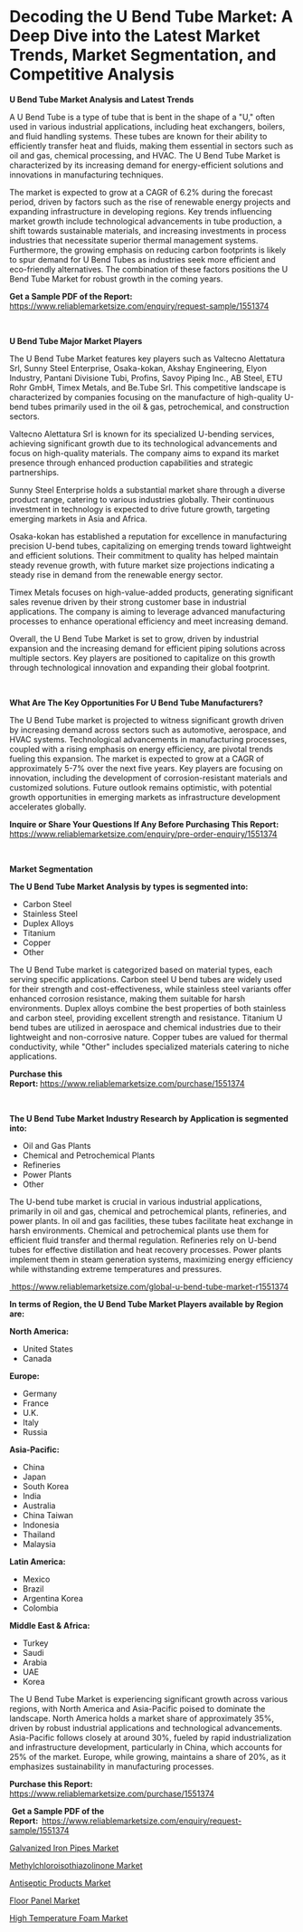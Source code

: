 <p><h1>Decoding the U Bend Tube Market: A Deep Dive into the Latest Market Trends, Market Segmentation, and Competitive Analysis</h1></p><p><strong>U Bend Tube Market Analysis and Latest Trends</strong></p>
<p><p>A U Bend Tube is a type of tube that is bent in the shape of a "U," often used in various industrial applications, including heat exchangers, boilers, and fluid handling systems. These tubes are known for their ability to efficiently transfer heat and fluids, making them essential in sectors such as oil and gas, chemical processing, and HVAC. The U Bend Tube Market is characterized by its increasing demand for energy-efficient solutions and innovations in manufacturing techniques.</p><p>The market is expected to grow at a CAGR of 6.2% during the forecast period, driven by factors such as the rise of renewable energy projects and expanding infrastructure in developing regions. Key trends influencing market growth include technological advancements in tube production, a shift towards sustainable materials, and increasing investments in process industries that necessitate superior thermal management systems. Furthermore, the growing emphasis on reducing carbon footprints is likely to spur demand for U Bend Tubes as industries seek more efficient and eco-friendly alternatives. The combination of these factors positions the U Bend Tube Market for robust growth in the coming years.</p></p>
<p><strong>Get a Sample PDF of the Report:&nbsp;</strong> <a href="https://www.reliablemarketsize.com/enquiry/request-sample/1551374?utm_campaign=1991&utm_medium=2&utm_source=Github&utm_content=ia&utm_term=31032025&utm_id=u-bend-tube">https://www.reliablemarketsize.com/enquiry/request-sample/1551374</a></p>
<p>&nbsp;</p>
<p><strong>U Bend Tube Major Market Players</strong></p>
<p><p>The U Bend Tube Market features key players such as Valtecno Alettatura Srl, Sunny Steel Enterprise, Osaka-kokan, Akshay Engineering, Elyon Industry, Pantani Divisione Tubi, Profins, Savoy Piping Inc., AB Steel, ETU Rohr GmbH, Timex Metals, and Be.Tube Srl. This competitive landscape is characterized by companies focusing on the manufacture of high-quality U-bend tubes primarily used in the oil & gas, petrochemical, and construction sectors.</p><p>Valtecno Alettatura Srl is known for its specialized U-bending services, achieving significant growth due to its technological advancements and focus on high-quality materials. The company aims to expand its market presence through enhanced production capabilities and strategic partnerships.</p><p>Sunny Steel Enterprise holds a substantial market share through a diverse product range, catering to various industries globally. Their continuous investment in technology is expected to drive future growth, targeting emerging markets in Asia and Africa.</p><p>Osaka-kokan has established a reputation for excellence in manufacturing precision U-bend tubes, capitalizing on emerging trends toward lightweight and efficient solutions. Their commitment to quality has helped maintain steady revenue growth, with future market size projections indicating a steady rise in demand from the renewable energy sector.</p><p>Timex Metals focuses on high-value-added products, generating significant sales revenue driven by their strong customer base in industrial applications. The company is aiming to leverage advanced manufacturing processes to enhance operational efficiency and meet increasing demand.</p><p>Overall, the U Bend Tube Market is set to grow, driven by industrial expansion and the increasing demand for efficient piping solutions across multiple sectors. Key players are positioned to capitalize on this growth through technological innovation and expanding their global footprint.</p></p>
<p>&nbsp;</p>
<p><strong>What Are The Key Opportunities For U Bend Tube Manufacturers?</strong></p>
<p><p>The U Bend Tube market is projected to witness significant growth driven by increasing demand across sectors such as automotive, aerospace, and HVAC systems. Technological advancements in manufacturing processes, coupled with a rising emphasis on energy efficiency, are pivotal trends fueling this expansion. The market is expected to grow at a CAGR of approximately 5-7% over the next five years. Key players are focusing on innovation, including the development of corrosion-resistant materials and customized solutions. Future outlook remains optimistic, with potential growth opportunities in emerging markets as infrastructure development accelerates globally.</p></p>
<p><strong>Inquire or Share Your Questions If Any Before Purchasing This Report:</strong> <a href="https://www.reliablemarketsize.com/enquiry/pre-order-enquiry/1551374?utm_campaign=1991&utm_medium=2&utm_source=Github&utm_content=ia&utm_term=31032025&utm_id=u-bend-tube">https://www.reliablemarketsize.com/enquiry/pre-order-enquiry/1551374</a></p>
<p>&nbsp;</p>
<p><strong>Market Segmentation</strong></p>
<p><strong>The U Bend Tube Market Analysis by types is segmented into:</strong></p>
<p><ul><li>Carbon Steel</li><li>Stainless Steel</li><li>Duplex Alloys</li><li>Titanium</li><li>Copper</li><li>Other</li></ul></p>
<p><p>The U Bend Tube market is categorized based on material types, each serving specific applications. Carbon steel U bend tubes are widely used for their strength and cost-effectiveness, while stainless steel variants offer enhanced corrosion resistance, making them suitable for harsh environments. Duplex alloys combine the best properties of both stainless and carbon steel, providing excellent strength and resistance. Titanium U bend tubes are utilized in aerospace and chemical industries due to their lightweight and non-corrosive nature. Copper tubes are valued for thermal conductivity, while "Other" includes specialized materials catering to niche applications.</p></p>
<p><strong>Purchase this Report:&nbsp;</strong><a href="https://www.reliablemarketsize.com/purchase/1551374?utm_campaign=1991&utm_medium=2&utm_source=Github&utm_content=ia&utm_term=31032025&utm_id=u-bend-tube">https://www.reliablemarketsize.com/purchase/1551374</a></p>
<p>&nbsp;</p>
<p><strong>The U Bend Tube Market Industry Research by Application is segmented into:</strong></p>
<p><ul><li>Oil and Gas Plants</li><li>Chemical and Petrochemical Plants</li><li>Refineries</li><li>Power Plants</li><li>Other</li></ul></p>
<p><p>The U-bend tube market is crucial in various industrial applications, primarily in oil and gas, chemical and petrochemical plants, refineries, and power plants. In oil and gas facilities, these tubes facilitate heat exchange in harsh environments. Chemical and petrochemical plants use them for efficient fluid transfer and thermal regulation. Refineries rely on U-bend tubes for effective distillation and heat recovery processes. Power plants implement them in steam generation systems, maximizing energy efficiency while withstanding extreme temperatures and pressures.</p></p>
<p><a href="https://www.reliablemarketsize.com/global-u-bend-tube-market-r1551374?utm_campaign=1991&utm_medium=2&utm_source=Github&utm_content=ia&utm_term=31032025&utm_id=u-bend-tube">&nbsp;https://www.reliablemarketsize.com/global-u-bend-tube-market-r1551374</a></p>
<p><strong>In terms of Region, the U Bend Tube Market Players available by Region are:</strong></p>
<p>
    <p> <strong> North America: </strong>
        <ul>
            <li>United States</li>
            <li>Canada</li>
        </ul>
        </p> 
    <p> <strong> Europe: </strong>
        <ul>
            <li>Germany</li>
            <li>France</li>
            <li>U.K.</li>
            <li>Italy</li>
            <li>Russia</li>
        </ul>
        </p> 
    <p> <strong> Asia-Pacific: </strong>
        <ul>
            <li>China</li>
            <li>Japan</li>
            <li>South Korea</li>
            <li>India</li>
            <li>Australia</li>
            <li>China Taiwan</li>
            <li>Indonesia</li>
            <li>Thailand</li>
            <li>Malaysia</li>
        </ul>
        </p> 
    <p> <strong> Latin America: </strong>
        <ul>
            <li>Mexico</li>
            <li>Brazil</li>
            <li>Argentina Korea</li>
            <li>Colombia</li>
        </ul>
        </p> 
    <p> <strong> Middle East & Africa: </strong>
        <ul>
            <li>Turkey</li>
            <li>Saudi</li>
            <li>Arabia</li>
            <li>UAE</li>
            <li>Korea</li>
        </ul>
    </p>
    </p>
<p><p>The U Bend Tube Market is experiencing significant growth across various regions, with North America and Asia-Pacific poised to dominate the landscape. North America holds a market share of approximately 35%, driven by robust industrial applications and technological advancements. Asia-Pacific follows closely at around 30%, fueled by rapid industrialization and infrastructure development, particularly in China, which accounts for 25% of the market. Europe, while growing, maintains a share of 20%, as it emphasizes sustainability in manufacturing processes. </p></p>
<p><strong>Purchase this Report: </strong><a href="https://www.reliablemarketsize.com/purchase/1551374?utm_campaign=1991&utm_medium=2&utm_source=Github&utm_content=ia&utm_term=31032025&utm_id=u-bend-tube">https://www.reliablemarketsize.com/purchase/1551374</a></p>
<p>&nbsp;<strong>Get a Sample PDF of the Report:&nbsp;&nbsp;</strong><a href="https://www.reliablemarketsize.com/enquiry/request-sample/1551374?utm_campaign=1991&utm_medium=2&utm_source=Github&utm_content=ia&utm_term=31032025&utm_id=u-bend-tube">https://www.reliablemarketsize.com/enquiry/request-sample/1551374</a></p>
<p><strong></strong></p>
<p><p><a href="https://github.com/haagarocapmj/Market-Research-Report-List-1/blob/main/galvanized-iron-pipes-market.md?utm_campaign=1991&utm_medium=2&utm_source=Github&utm_content=ia&utm_term=31032025&utm_id=u-bend-tube">Galvanized Iron Pipes Market</a></p><p><a href="https://github.com/fallalenoswG/Market-Research-Report-List-1/blob/main/methylchloroisothiazolinone-market.md?utm_campaign=1991&utm_medium=2&utm_source=Github&utm_content=ia&utm_term=31032025&utm_id=u-bend-tube">Methylchloroisothiazolinone Market</a></p><p><a href="https://github.com/countpapajwp/Market-Research-Report-List-1/blob/main/antiseptic-products-market.md?utm_campaign=1991&utm_medium=2&utm_source=Github&utm_content=ia&utm_term=31032025&utm_id=u-bend-tube">Antiseptic Products Market</a></p><p><a href="https://github.com/wraggfomath/Market-Research-Report-List-1/blob/main/floor-panel-market.md?utm_campaign=1991&utm_medium=2&utm_source=Github&utm_content=ia&utm_term=31032025&utm_id=u-bend-tube">Floor Panel Market</a></p><p><a href="https://github.com/gfellcincot4/Market-Research-Report-List-1/blob/main/high-temperature-foam-market.md?utm_campaign=1991&utm_medium=2&utm_source=Github&utm_content=ia&utm_term=31032025&utm_id=u-bend-tube">High Temperature Foam Market</a></p></p>